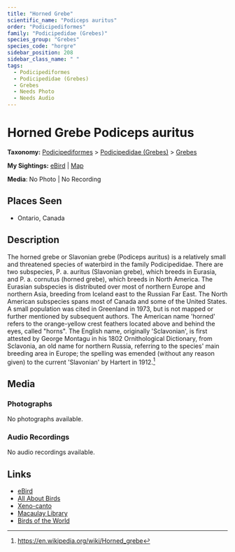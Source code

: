 ```yaml
---
title: "Horned Grebe"
scientific_name: "Podiceps auritus"
order: "Podicipediformes"
family: "Podicipedidae (Grebes)"
species_group: "Grebes"
species_code: "horgre"
sidebar_position: 208
sidebar_class_name: " "
tags: 
  - Podicipediformes
  - Podicipedidae (Grebes)
  - Grebes
  - Needs Photo
  - Needs Audio
---
```


# Horned Grebe <span className='sci_name'>Podiceps auritus</span>

**Taxonomy:** [Podicipediformes](/tags/podicipediformes) > [Podicipedidae (Grebes)](/tags/podicipedidae-grebes) > [Grebes](/tags/grebes)

**My Sightings:** [eBird](https://ebird.org/lifelist?r=world&time=life&spp=horgre) | [Map](/map?species_code=horgre)

**Media**: No Photo | No Recording

## Places Seen

* Ontario, Canada

## Description
The horned grebe or Slavonian grebe (Podiceps auritus) is a relatively small and threatened species of waterbird in the family Podicipedidae. There are two subspecies, P. a. auritus (Slavonian grebe), which breeds in Eurasia, and P. a. cornutus (horned grebe), which breeds in North America. The Eurasian subspecies is distributed over most of northern Europe and northern Asia, breeding from Iceland east to the Russian Far East. The North American subspecies spans most of Canada and some of the United States. A small population was cited in Greenland in 1973, but is not mapped or further mentioned by subsequent authors.
The American name 'horned' refers to the orange-yellow crest feathers located above and behind the eyes, called "horns". The English name, originally 'Sclavonian', is first attested by George Montagu in his 1802 Ornithological Dictionary, from Sclavonia, an old name for northern Russia, referring to the species' main breeding area in Europe; the spelling was emended (without any reason given) to the current 'Slavonian' by Hartert in 1912.[^1]

[^1]: https://en.wikipedia.org/wiki/Horned_grebe

## Media
### Photographs
No photographs available.

### Audio Recordings
No audio recordings available.

## Links
* [eBird](https://ebird.org/species/horgre) 
* [All About Birds](https://www.allaboutbirds.org/guide/horgre) 
* [Xeno-canto](https://www.xeno-canto.org/species/podiceps-auritus) 
* [Macaulay Library](https://search.macaulaylibrary.org/catalog?taxonCode=horgre&sort=rating_rank_desc)
* [Birds of the World](https://birdsoftheworld.org/bow/species/horgre)
